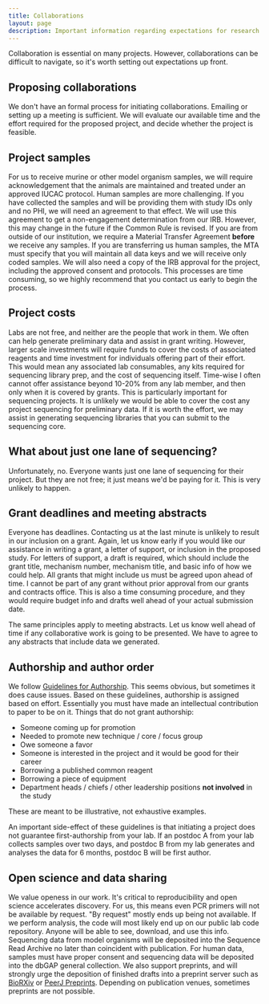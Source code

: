 ```yaml
---
title: Collaborations
layout: page
description: Important information regarding expectations for research collaborations
---
```


<div id="maintext">
Collaboration is essential on many projects. However, collaborations can be difficult to navigate, so it's worth setting out expectations up front.

<h2 class="center">Proposing collaborations</h2>
We don't have an formal process for initiating collaborations. Emailing or setting up a meeting is sufficient. We will evaluate our available time and the effort required for the proposed project, and decide whether the project is feasible.

<h2 class="center">Project samples</h2>
For us to receive murine or other model organism samples, we will require acknowledgement that the animals are maintained and treated under an approved IUCAC protocol. Human samples are more challenging. If you have collected the samples and will be providing them with study IDs only and no PHI, we will need an agreement to that effect. We will use this agreement to get a non-engagement determination from our IRB. However, this may change in the future if the Common Rule is revised. If you are from outside of our institution, we require a Material Transfer Agreement <strong>before</strong> we receive any samples. If you are transferring us human samples, the MTA must specify that you will maintain all data keys and we will receive only coded samples. We will also need a copy of the IRB approval for the project, including the approved consent and protocols. This processes are time consuming, so we highly recommend that you contact us early to begin the process.

<h2 class="center">Project costs</h2>
Labs are not free, and neither are the people that work in them. We often can help generate preliminary data and assist in grant writing. However, larger scale investments will require funds to cover the costs of associated reagents and time investment for individuals offering part of their effort. This would mean any associated lab consumables, any kits required for sequencing library prep, and the cost of sequencing itself. Time-wise I often cannot offer assistance beyond 10-20% from any lab member, and then only when it is covered by grants. This is particularly important for sequencing projects. It is unlikely we would be able to cover the cost any project sequencing for preliminary data. If it is worth the effort, we may assist in generating sequencing libraries that you can submit to the sequencing core.

<h2 class="center">What about just one lane of sequencing?</h2>
Unfortunately, no. Everyone wants just one lane of sequencing for their project. But they are not free; it just means we'd be paying for it. This is very unlikely to happen.

<h2 class="center">Grant deadlines and meeting abstracts</h2>
Everyone has deadlines. Contacting us at the last minute is unlikely to result in our inclusion on a grant. Again, let us know early if you would like our assistance in writing a grant, a letter of support, or inclusion in the proposed study. For letters of support, a draft is required, which should include the grant title, mechanism number, mechanism title, and basic info of how we could help. All grants that might include us must be agreed upon ahead of time. I cannot be part of any grant without prior approval from our grants and contracts office. This is also a time consuming procedure, and they would require budget info and drafts well ahead of your actual submission date.

The same principles apply to meeting abstracts. Let us know well ahead of time if any collaborative work is going to be presented. We have to agree to any abstracts that include data we generated.

<h2 class="center">Authorship and author order</h2>
We follow <a href="https://research.wustl.edu/PoliciesGuidelines/Pages/AuthorshipPolicy.aspx">Guidelines for Authorship</a>. This seems obvious, but sometimes it does cause issues. Based on these guidelines, authorship is assigned based on effort. Essentially you must have made an intellectual contribution to paper to be on it. Things that do not grant authorship:

<ul>
<li>Someone coming up for promotion</li>
<li>Needed to promote new technique / core / focus group</li>
<li>Owe someone a favor</li>
<li>Someone is interested in the project and it would be good for their career</li>
<li>Borrowing a published common reagent</li>
<li>Borrowing a piece of equipment</li>
<li>Department heads / chiefs / other leadership positions <strong>not involved</strong> in the study</li>
</ul>

These are meant to be illustrative, not exhaustive examples.

An important side-effect of these guidelines is that initiating a project does not guarantee first-authorship from your lab. If an postdoc A from your lab collects samples over two days, and postdoc B from my lab generates and analyses the data for 6 months, postdoc B will be first author.

<h2 class="center">Open science and data sharing</h2>
We value openess in our work. It's critical to reproducibility and open science accelerates discovery. For us, this means even PCR primers will not be available by request. "By request" mostly ends up being not available. If we perform analysis, the code will most likely end up on our public lab code repository. Anyone will be able to see, download, and use this info. Sequencing data from model organisms will be deposited into the Sequence Read Archive no later than coincident with publication. For human data, samples must have proper consent and sequencing data will be deposited into the dbGAP general collection. We also support preprints, and will strongly urge the deposition of finished drafts into a preprint server such as <a href="http://biorxiv.org/">BioRXiv</a> or <a href="https://peerj.com/about/preprints/what-is-a-preprint/">PeerJ Preprints</a>. Depending on publication venues, sometimes preprints are not possible.